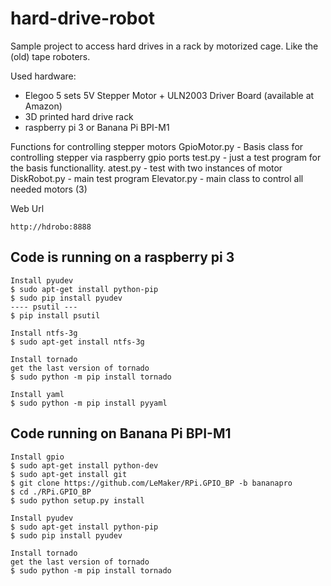 # hard-drive-robot
Sample project to access hard drives in a rack by motorized cage.
Like the (old) tape roboters.

Used hardware:

- Elegoo 5 sets 5V Stepper Motor + ULN2003 Driver Board (available at Amazon)
- 3D printed hard drive rack
- raspberry pi 3 or Banana Pi BPI-M1

Functions for controlling stepper motors
GpioMotor.py - Basis class for controlling stepper via raspberry gpio ports
test.py - just a test program for the basis functionallity. 
atest.py - test with two instances of motor 
DiskRobot.py - main test program
Elevator.py - main class to control all needed motors (3)

Web Url
```
http://hdrobo:8888
```


Code is running on a raspberry pi 3
-----------------------------------
```
Install pyudev
$ sudo apt-get install python-pip
$ sudo pip install pyudev
---- psutil ---
$ pip install psutil
```

```
Install ntfs-3g
$ sudo apt-get install ntfs-3g
```

```
Install tornado
get the last version of tornado
$ sudo python -m pip install tornado
```

```
Install yaml
$ sudo python -m pip install pyyaml
```




Code running on Banana Pi BPI-M1
--------------------------------
```
Install gpio
$ sudo apt-get install python-dev
$ sudo apt-get install git
$ git clone https://github.com/LeMaker/RPi.GPIO_BP -b bananapro
$ cd ./RPi.GPIO_BP
$ sudo python setup.py install

Install pyudev
$ sudo apt-get install python-pip
$ sudo pip install pyudev

Install tornado
get the last version of tornado
$ sudo python -m pip install tornado
```
